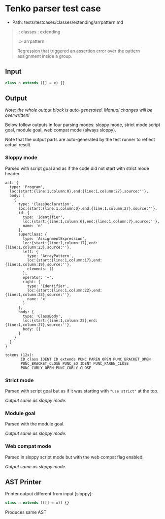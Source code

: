 # Tenko parser test case

- Path: tests/testcases/classes/extending/arrpattern.md

> :: classes : extending
>
> ::> arrpattern
>
> Regression that triggered an assertion error over the pattern assignment inside a group.

## Input

`````js
class n extends ([] = x) {}
`````

## Output

_Note: the whole output block is auto-generated. Manual changes will be overwritten!_

Below follow outputs in four parsing modes: sloppy mode, strict mode script goal, module goal, web compat mode (always sloppy).

Note that the output parts are auto-generated by the test runner to reflect actual result.

### Sloppy mode

Parsed with script goal and as if the code did not start with strict mode header.

`````
ast: {
  type: 'Program',
  loc:{start:{line:1,column:0},end:{line:1,column:27},source:''},
  body: [
    {
      type: 'ClassDeclaration',
      loc:{start:{line:1,column:0},end:{line:1,column:27},source:''},
      id: {
        type: 'Identifier',
        loc:{start:{line:1,column:6},end:{line:1,column:7},source:''},
        name: 'n'
      },
      superClass: {
        type: 'AssignmentExpression',
        loc:{start:{line:1,column:17},end:{line:1,column:23},source:''},
        left: {
          type: 'ArrayPattern',
          loc:{start:{line:1,column:17},end:{line:1,column:19},source:''},
          elements: []
        },
        operator: '=',
        right: {
          type: 'Identifier',
          loc:{start:{line:1,column:22},end:{line:1,column:23},source:''},
          name: 'x'
        }
      },
      body: {
        type: 'ClassBody',
        loc:{start:{line:1,column:25},end:{line:1,column:27},source:''},
        body: []
      }
    }
  ]
}

tokens (12x):
       ID_class IDENT ID_extends PUNC_PAREN_OPEN PUNC_BRACKET_OPEN
       PUNC_BRACKET_CLOSE PUNC_EQ IDENT PUNC_PAREN_CLOSE
       PUNC_CURLY_OPEN PUNC_CURLY_CLOSE
`````

### Strict mode

Parsed with script goal but as if it was starting with `"use strict"` at the top.

_Output same as sloppy mode._

### Module goal

Parsed with the module goal.

_Output same as sloppy mode._

### Web compat mode

Parsed in sloppy script mode but with the web compat flag enabled.

_Output same as sloppy mode._

## AST Printer

Printer output different from input [sloppy]:

````js
class n extends (([] = x)) {}
````

Produces same AST
